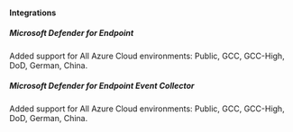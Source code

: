 #### Integrations

##### Microsoft Defender for Endpoint

Added support for All Azure Cloud environments: Public, GCC, GCC-High, DoD, German, China. 

##### Microsoft Defender for Endpoint Event Collector

Added support for All Azure Cloud environments: Public, GCC, GCC-High, DoD, German, China. 
